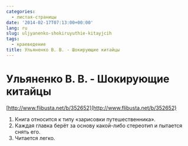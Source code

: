 ```yaml
---
categories:
  - листая-страницы
date: '2014-02-17T07:13:00+00:00'
lang: ru
slug: uljyanenko-shokiruyuthie-kitayjcih
tags:
  - краеведение
title: Ульяненко В. В. - Шокирующие китайцы
---
```


# Ульяненко В. В. - Шокирующие китайцы

[http://www.flibusta.net/b/352652](http://www.flibusta.net/b/352652)  

<!--more-->

1.  Книга относится к типу «зарисовки путешественника».
2.  Каждая главка берёт за основу какой-либо стереотип и пытается снять его.
3.  Читается легко.
